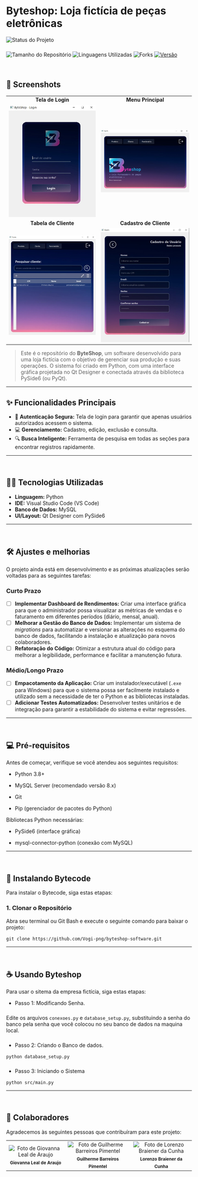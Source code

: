 # Byteshop: Loja fictícia de peças eletrônicas

![Status do Projeto](https://img.shields.io/badge/status-em%20desenvolvimento-yellow?style=for-the-badge)
###
![Tamanho do Repositório](https://img.shields.io/github/repo-size/Vogi-png/byteshop-software?style=for-the-badge)
![Linguagens Utilizadas](https://img.shields.io/github/languages/count/Vogi-png/byteshop-software?style=for-the-badge)
![Forks](https://img.shields.io/github/forks/Vogi-png/byteshop-software?style=for-the-badge)
[![Versão](https://img.shields.io/badge/Versão-0.0-blue?style=for-the-badge)](https://github.com/Vogi-png/byteshop-software/releases)

<br/>

## 📸 Screenshots

<table align="center">
  <tr>
    <td align="center"><strong>Tela de Login</strong></td>
    <td align="center"><strong>Menu Principal</strong></td>
  </tr>
  <tr>
    <td><img src="imagens_exemplo/login.jpg" alt="Tela de Login do ByteShop" width="300"/></td>
    <td><img src="imagens_exemplo/adm_menu.jpg" alt="Menu Principal do Administrador" width="300"/></td>
  </tr>
  <tr>
    <td align="center"><strong>Tabela de Cliente</strong></td>
    <td align="center"><strong>Cadastro de Cliente</strong></td>
  </tr>
  <tr>
    <td><img src="imagens_exemplo/tabela_usuario.jpg" alt="Tabela de Usuário do ByteShop" width="300"/></td>
    <td><img src="imagens_exemplo/form_usuario.jpg" alt="Cadastro de Usuário" width="300"/></td>
  </tr>
</table>


> Este é o repositório do **ByteShop**, um software desenvolvido para uma loja fictícia com o objetivo de gerenciar sua produção e suas operações. O sistema foi criado em Python, com uma interface gráfica projetada no Qt Designer e conectada através da biblioteca PySide6 (ou PyQt).
---

## ✨ Funcionalidades Principais

* 🔐 **Autenticação Segura:** Tela de login para garantir que apenas usuários autorizados acessem o sistema.
* 💻 **Gerenciamento:** Cadastro, edição, exclusão e consulta.
* 🔍 **Busca Inteligente:** Ferramenta de pesquisa em todas as seções para encontrar registros rapidamente.

---

<br/>

## 👩‍💻 Tecnologias Utilizadas
* **Linguagem:** Python
* **IDE:** Visual Studio Code (VS Code)
* **Banco de Dados:** MySQL
* **UI/Layout:** Qt Designer com PySide6
---

<br/>

## 🛠️ Ajustes e melhorias

O projeto ainda está em desenvolvimento e as próximas atualizações serão voltadas para as seguintes tarefas:
### Curto Prazo
- [ ] **Implementar Dashboard de Rendimentos:** Criar uma interface gráfica para que o administrador possa visualizar as métricas de vendas e o faturamento em diferentes períodos (diário, mensal, anual).
- [ ] **Melhorar a Gestão do Banco de Dados:** Implementar um sistema de *migrations* para automatizar e versionar as alterações no esquema do banco de dados, facilitando a instalação e atualização para novos colaboradores.
- [ ] **Refatoração do Código:** Otimizar a estrutura atual do código para melhorar a legibilidade, performance e facilitar a manutenção futura.

### Médio/Longo Prazo
- [ ] **Empacotamento da Aplicação:** Criar um instalador/executável (`.exe` para Windows) para que o sistema possa ser facilmente instalado e utilizado sem a necessidade de ter o Python e as bibliotecas instaladas.
- [ ] **Adicionar Testes Automatizados:** Desenvolver testes unitários e de integração para garantir a estabilidade do sistema e evitar regressões.
---

<br/>

## 💻 Pré-requisitos

Antes de começar, verifique se você atendeu aos seguintes requisitos:

- Python 3.8+

- MySQL Server (recomendado versão 8.x)

- Git

- Pip (gerenciador de pacotes do Python)

Bibliotecas Python necessárias:

- PySide6 (interface gráfica)

- mysql-connector-python (conexão com MySQL)
  
---

<br/>

## 🚀 Instalando Bytecode

Para instalar o Bytecode, siga estas etapas:

### 1. Clonar o Repositório
Abra seu terminal ou Git Bash e execute o seguinte comando para baixar o projeto:
```
git clone https://github.com/Vogi-png/byteshop-software.git
```

---

<br/>

## ☕ Usando Byteshop

Para usar o sitema da empresa fictícia, siga estas etapas:

- Passo 1: Modificando Senha.
###
Edite os arquivos ```conexoes.py``` e ```database_setup.py```, substituindo a senha do banco pela senha que você colocou no seu banco de dados na maquina local.
###
- Passo 2: Criando o Banco de dados.
```
python database_setup.py
```
###
- Passo 3: Iniciando o Sistema
```
python src/main.py
```
---

<br/>

## 🤝 Colaboradores

Agradecemos às seguintes pessoas que contribuíram para este projeto:

<table>
  <tr>
    <td align="center">
      <img src="https://lh3.googleusercontent.com/pw/AP1GczNyv1lSHv3F74EtX416QlBrjy0E9uUw8SjxUmGRMmtR-VUsBoQ-tvUMSy8tK3nsLFWDzhNQWwxcVl-EKEb0-ouV9WtLDX-DYfh5ZxYKXzOa7AMrXimUhzkBqEYqNiXXjeFSnlXsFJdI1yrklS1K653qPg=w464-h420-s-no-gm?authuser=0" width="100px;" alt="Foto de Giovanna Leal de Araujo"/><br>
      <sub>
        <b>Giovanna Leal de Araujo</b>
      </sub>
    </td>
    <td align="center">
      <img src="https://lh3.googleusercontent.com/pw/AP1GczPcW_MdbOkn9YxciO7qsrlUDlsjPuh9uiH0KAKIkmUtFlIsFjdHqMpGPNkiV5ptpn2Sp4Qr2XbtRnOFrUYbWSyV7jANankmEfkEzCioEfg9CuwfCWT-ynaeRxUvnncLsgqnKfje3WxRV69DCR5OhDLsFQ=w464-h420-s-no-gm?authuser=0" width="100px;" alt="Foto de Guilherme Barreiros Pimentel"/><br>
      <sub>
        <b>Guilherme Barreiros Pimentel</b>
      </sub>
    </td>
    <td align="center">
      <img src="https://lh3.googleusercontent.com/pw/AP1GczMgBVbNuElgfbzLacUZcVlSkMIBaS9D0xYN83iDBkDWC8uPyLxvKq1sKJKSb25ijN2z3Cu9ilb17PBmHFUXVsXlDrZfzM9A5BwBGo54zTJci3pLWhZZvWiFDazsdznTmXQ_6NPK7KrgnMsItB5UcJxz7A=w464-h420-s-no-gm?authuser=0" width="100px;" alt="Foto de Lorenzo Braiener da Cunha"/><br>
      <sub>
        <b>Lorenzo Braiener da Cunha</b>
      </sub>
    </td>
  </tr>
</table>

</table>
